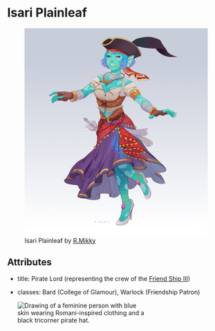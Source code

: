 # Isari Plainleaf

<figure>
  <img src="isari-r-mikky.png" alt="Drawing of a feminine person with blue skin wearing Romani-inspired clothing and a black tricorner pirate hat." />
  <figcaption>Isari Plainleaf by <a href="https://linktr.ee/R.Mikky">R.Mikky</a></figcaption>
</figure>

## Attributes

- title: Pirate Lord (representing the crew of the [Friend Ship III](../fleet/friend-ship.md))
- classes: Bard (College of Glamour), Warlock (Friendship Patron)

  <img align="left" width="300" src="Isari-Kaiotisk.png" alt="Drawing of a feminine person with blue skin wearing Romani-inspired clothing and a black tricorner pirate hat." />
